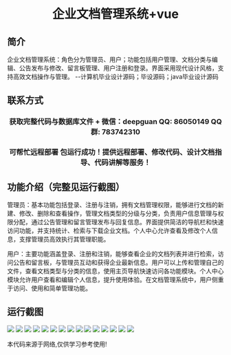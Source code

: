 <p><h1 align="center">企业文档管理系统+vue</h1></p>

## 简介
企业文档管理系统：角色分为管理员、用户；功能包括用户管理、文档分类与编辑、公告发布与修改、留言板管理、用户注册和登录。界面采用现代设计风格，支持高效文档操作与管理。    --计算机毕业设计源码；毕设源码；java毕业设计源码


## 联系方式
<p><h3 align="center">获取完整代码与数据库文件 + 微信：deepguan QQ: 86050149 QQ群: 783742310</h3></p>
<p><h3 align="center">可帮忙远程部署 包运行成功！提供远程部署、修改代码、设计文档指导、代码讲解等服务！</h3></p>

## 功能介绍（完整见运行截图）
管理员：基本功能包括登录、注册与注销，拥有文档管理权限，能够进行文档的新建、修改、删除和查看操作，管理文档类型的分级与分类，负责用户信息管理与权限分配，通过公告管理和留言管理发布与回复信息。界面提供简洁的导航栏和快速访问功能，并支持统计、检索与下载企业文档。个人中心允许查看及修改个人信息，支撑管理员高效执行其管理职能。

用户：主要功能涵盖登录、注册和注销，能够查看企业的文档列表并进行检索，访问公告和留言板，与管理员互动和获得企业最新信息。用户可以上传和管理自己的文件，查看文档类型与分类的信息，使用主页导航快速访问各功能模块。个人中心模块允许用户查看和编辑个人信息，提升使用体验。在文档管理系统中，用户侧重于访问、使用和简单管理功能。


## 运行截图
![](img/001.jpg)
![](img/002.jpg)
![](img/003.jpg)
![](img/004.jpg)
![](img/005.jpg)
![](img/006.jpg)
![](img/007.jpg)
![](img/008.jpg)
![](img/009.jpg)
![](img/010.jpg)
![](img/011.jpg)
![](img/012.jpg)
![](img/013.jpg)
![](img/014.jpg)
![](img/015.jpg)

<p>本代码来源于网络,仅供学习参考使用!</p>

